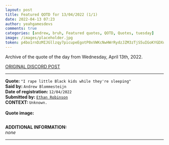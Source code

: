 ```yaml
---
layout: post
title: Featured QOTD for 13/04/2022 (1/1)
date: 2022-04-13 07:23
author: yeahgamesdevs
comments: true
categories: [andrew, bruh, Featured quotes, QOTD, Quotes, tuesday]
image: /images/placeholder.jpg
token: p4bo1rnDzMIJGllzqy7picupeEgotP0xVWKcNwHWrRydzJZM3zTjS5uIGoKYGDXudgZuk79BZ2R9hmbAsWGoV80U4OSsjXa6N6nOJeha6492ErX8o8vVebZ3os9zPQOHvRNHEoxvJ0Zb
---
```

<!-- wp:paragraph -->
<p>Archive of the quote of the day from Wednesday, April 13th, 2022.
<!-- /wp:paragraph -->

<!-- wp:buttons {"layout":{"type":"flex","justifyContent":"left"}} -->
<div class="wp-block-buttons"><!-- wp:button {"textColor":"vivid-cyan-blue","style":{"border":{"radius":"18px"}},"className":"is-style-fill"} -->
<div class="wp-block-button is-style-fill"><a class="wp-block-button__link has-vivid-cyan-blue-color has-text-color wp-element-button" href="https://discord.com/channels/887052880782176266/958100064079839303/963760222688641024" style="border-radius:18px">ORIGINAL DISCORD POST</a></div>
<!-- /wp:button --></div>
<!-- /wp:buttons -->

<!-- wp:separator {"align":"center","className":"is-style-wide"} -->
<hr class="wp-block-separator aligncenter has-alpha-channel-opacity is-style-wide" />
<!-- /wp:separator -->

<!-- wp:paragraph -->
<p><strong>Quote: </strong><code>"I rape little Black kids while they're sleeping"</code><br><strong>Said by: </strong><code>Andrew Blommesteijn</code><br><strong>Date of registration: </strong><code>12/04/2022</code> <br><strong>Submitted by: </strong><a href="https://yeaharchives.wordpress.com/2022/04/05/ethan-robinson/"><code>Ethan Robinson</code> </a><br><strong>CONTEXT: </strong><code>Unknown.</code><br><br><strong>Quote image:</strong></p>
<!-- /wp:paragraph -->

<!-- wp:image {"id":341,"sizeSlug":"large","linkDestination":"none"} -->
<figure class="wp-block-image size-large"><img src="https://yeaharchives.files.wordpress.com/2022/04/image-61.png?w=504" alt="" class="wp-image-341" /></figure>
<!-- /wp:image -->

<!-- wp:paragraph -->
<p><strong>ADDITIONAL INFORMATION:</strong><br><em>none</em></p>
<!-- /wp:paragraph -->

<!-- wp:separator {"className":"is-style-wide"} -->
<hr class="wp-block-separator has-alpha-channel-opacity is-style-wide" />
<!-- /wp:separator -->
